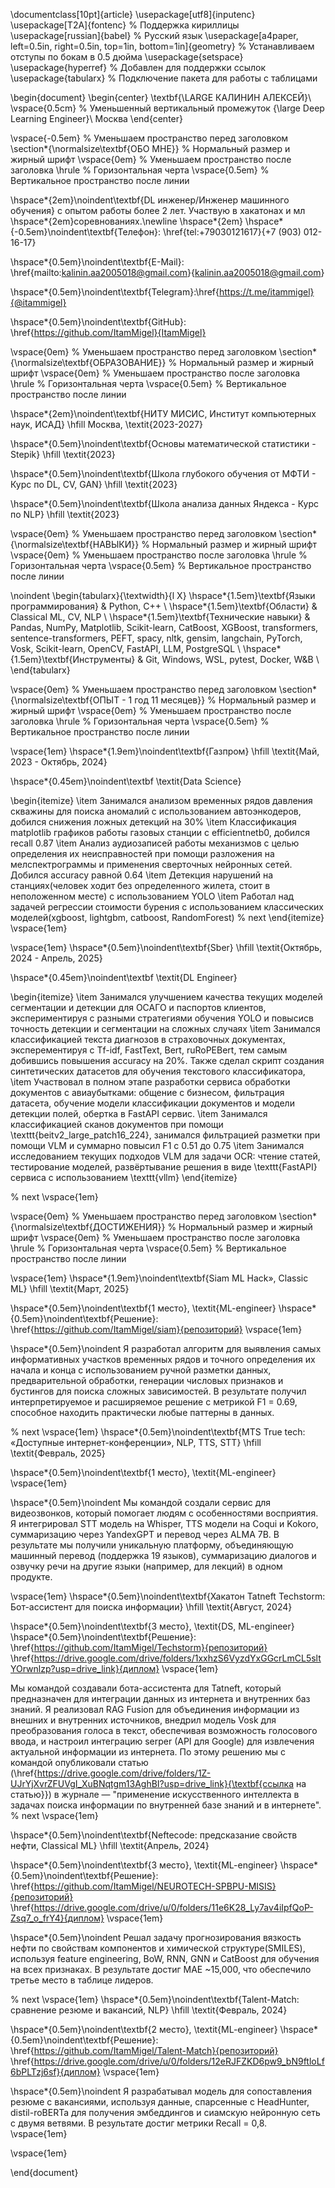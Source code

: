 \documentclass[10pt]{article}
\usepackage[utf8]{inputenc}
\usepackage[T2A]{fontenc} % Поддержка кириллицы
\usepackage[russian]{babel} % Русский язык
\usepackage[a4paper, left=0.5in, right=0.5in, top=1in, bottom=1in]{geometry} % Устанавливаем отступы по бокам в 0.5 дюйма
\usepackage{setspace} 
\usepackage{hyperref} % Добавлен для поддержки ссылок
\usepackage{tabularx} % Подключение пакета для работы с таблицами

\begin{document}
\begin{center}
\textbf{\LARGE КАЛИНИН АЛЕКСЕЙ}\\
\vspace{0.5cm} % Уменьшенный вертикальный промежуток
{\large Deep Learning Engineer}\\ 
Москва
\end{center}

\vspace{-0.5em} % Уменьшаем пространство перед заголовком
\section*{\normalsize\textbf{ОБО МНЕ}} % Нормальный размер и жирный шрифт
\vspace{0em} % Уменьшаем пространство после заголовка
\hrule % Горизонтальная черта
\vspace{0.5em} % Вертикальное пространство после линии

\hspace*{2em}\noindent\textbf{DL инженер/Инженер машинного обучения} с опытом работы более 2 лет. Участвую в хакатонах и мл \hspace*{2em}соревнованиях.\newline \hspace*{2em} 
\hspace*{-0.5em}\noindent\textbf{Телефон}: \href{tel:+79030121617}{+7 (903) 012-16-17}

\hspace*{0.5em}\noindent\textbf{E-Mail}: \href{mailto:kalinin.aa2005018@gmail.com}{kalinin.aa2005018@gmail.com}

\hspace*{0.5em}\noindent\textbf{Telegram}:\href{https://t.me/itammigel}{@itammigel}

\hspace*{0.5em}\noindent\textbf{GitHub}: \href{https://github.com/ItamMigel}{ItamMigel}

\vspace{0em} % Уменьшаем пространство перед заголовком
\section*{\normalsize\textbf{ОБРАЗОВАНИЕ}} % Нормальный размер и жирный шрифт
\vspace{0em} % Уменьшаем пространство после заголовка
\hrule % Горизонтальная черта
\vspace{0.5em} % Вертикальное пространство после линии

\hspace*{2em}\noindent\textbf{НИТУ МИСИС, Институт компьютерных наук, ИСАД} \hfill Москва, \textit{2023-2027}

\hspace*{0.5em}\noindent\textbf{Основы математической статистики - Stepik} \hfill \textit{2023}

\hspace*{0.5em}\noindent\textbf{Школа глубокого обучения от МФТИ - Курс по DL, CV, GAN} \hfill \textit{2023}

\hspace*{0.5em}\noindent\textbf{Школа анализа данных Яндекса - Курс по NLP} \hfill \textit{2023}


\vspace{0em} % Уменьшаем пространство перед заголовком
\section*{\normalsize\textbf{НАВЫКИ}} % Нормальный размер и жирный шрифт
\vspace{0em} % Уменьшаем пространство после заголовка
\hrule % Горизонтальная черта
\vspace{0.5em} % Вертикальное пространство после линии

\noindent
\begin{tabularx}{\textwidth}{l X}
\hspace*{1.5em}\textbf{Языки программирования} & Python, C++ \\
\hspace*{1.5em}\textbf{Области} & Classical ML, CV, NLP \\
\hspace*{1.5em}\textbf{Технические навыки} & Pandas, NumPy, Matplotlib, Scikit-learn, CatBoost, XGBoost, transformers, sentence-transformers, PEFT, spacy, nltk, gensim, langchain, PyTorch, Vosk, Scikit-learn, OpenCV, FastAPI, LLM, PostgreSQL \\
\hspace*{1.5em}\textbf{Инструменты} & Git, Windows, WSL, pytest, Docker, W\&B \\
\end{tabularx}

\vspace{0em} % Уменьшаем пространство перед заголовком
\section*{\normalsize\textbf{ОПЫТ - 1 год 11 месяцев}} % Нормальный размер и жирный шрифт
\vspace{0em} % Уменьшаем пространство после заголовка
\hrule % Горизонтальная черта
\vspace{0.5em} % Вертикальное пространство после линии

\vspace{1em}
\hspace*{1.9em}\noindent\textbf{Газпром} \hfill \textit{Май, 2023 - Октябрь, 2024} 

\hspace*{0.45em}\noindent\textbf \textit{Data Science}

\begin{itemize}
\item Занимался анализом временных рядов давления скважины для поиска аномалий с использованием автоэнкодеров, добился снижения ложных детекций на 30%
\item Классификация matplotlib графиков работы газовых станции с efficientnetb0, добился recall 0.87
\item Анализ аудиозаписей работы механизмов с целью определения их неисправностей при помощи разложения на мелспектрограммы и применения сверточных нейронных сетей. Добился accuracy равной 0.64
\item Детекция нарушений на станциях(человек ходит без определенного жилета, стоит в неположенном месте) с использованием YOLO
\item Работал над задачей регрессии стоимости бурения с использованием классических моделей(xgboost, lightgbm, catboost, RandomForest)
% next
\end{itemize}
\vspace{1em}

\vspace{1em}
\hspace*{0.5em}\noindent\textbf{Sber} \hfill \textit{Октябрь, 2024 - Апрель, 2025} 

\hspace*{0.45em}\noindent\textbf \textit{DL Engineer}

\begin{itemize}
\item Занимался улучшением качества текущих моделей сегментации и детекции для ОСАГО и паспортов клиентов, экспериментируя с разными стратегиями обучения YOLO и повысисв точность детекции и сегментации на сложных случаях
\item Занимался классификацией текста диагнозов в страховочных документах, эксперементируя с Tf-idf, FastText, Bert, ruRoPEBert, тем самым добившись повышения accuracy на 20\%. Также сделал скрипт создания синтетических датасетов для обучения текстового классификатора, 
\item Участвовал в полном этапе разработки сервиса обработки документов с авиаубытками: общение с бизнесом, фильтрация датасета, обучение модели классификации документов и модели детекции полей, обертка в FastAPI сервис.
\item Занимался классификацией сканов документов при помощи \texttt{beitv2\_large\_patch16\_224}, занимался фильтрацией разметки при помощи VLM и суммарно повысил F1 с 0.51 до 0.75
\item Занимался исследованием текущих подходов VLM для задачи OCR: чтение статей, тестирование моделей, развёртывание решения в виде \texttt{FastAPI} сервиса с использованием \texttt{vllm}
\end{itemize}


% next
\vspace{1em}

\vspace{0em} % Уменьшаем пространство перед заголовком
\section*{\normalsize\textbf{ДОСТИЖЕНИЯ}} % Нормальный размер и жирный шрифт
\vspace{0em} % Уменьшаем пространство после заголовка
\hrule % Горизонтальная черта
\vspace{0.5em} % Вертикальное пространство после линии

\vspace{1em}
\hspace*{1.9em}\noindent\textbf{Siam ML Hack», Classic ML} \hfill \textit{Март, 2025} 

\hspace*{0.5em}\noindent\textbf{1 место}, \textit{ML-engineer}
\hspace*{0.5em}\noindent\textbf{Решение}: \href{https://github.com/ItamMigel/siam}{репозиторий} 
\vspace{1em}

\hspace*{0.5em}\noindent  Я разработал алгоритм для выявления самых информативных участков временных рядов и точного определения их начала и конца с использованием ручной разметки данных, предварительной обработки, генерации числовых признаков и бустингов для поиска сложных зависимостей. В результате получил интерпретируемое и расширяемое решение с метрикой F1 = 0.69, способное находить практически любые паттерны в данных.

% next
\vspace{1em}
\hspace*{0.5em}\noindent\textbf{MTS True tech: «Доступные  интернет-конференции», NLP, TTS, STT} \hfill \textit{Февраль, 2025} 

\hspace*{0.5em}\noindent\textbf{1 место}, \textit{ML-engineer}
\vspace{1em}

\hspace*{0.5em}\noindent  Мы командой создали сервис для видеозвонков, который помогает людям с особенностями восприятия. Я интегрировал STT модель на Whisper, TTS модели на Coqui и Kokoro, суммаризацию через YandexGPT и перевод через ALMA 7B. В результате мы получили уникальную платформу, объединяющую машинный перевод (поддержка 19 языков), суммаризацию диалогов и озвучку речи на другие языки (например, для лекций) в одном продукте.

\vspace{1em}
\hspace*{0.5em}\noindent\textbf{Хакатон Tatneft Techstorm: Бот-ассистент для поиска информации} \hfill \textit{Август, 2024} 

\hspace*{0.5em}\noindent\textbf{3 место}, \textit{DS, ML-engineer}
\hspace*{0.5em}\noindent\textbf{Решение}: \href{https://github.com/ItamMigel/Techstorm}{репозиторий} \href{https://drive.google.com/drive/folders/1xxhzS6VyzdYxGGcrLmCL5sltYOrwnlzp?usp=drive_link}{диплом}
\vspace{1em}

Мы командой создавали бота-ассистента для Tatneft, который предназначен для интеграции данных из интернета и внутренних баз знаний. Я реализовал RAG Fusion для объединения информации из внешних и внутренних источников, внедрил модель Vosk для преобразования голоса в текст, обеспечивая возможность голосового ввода, и настроил интеграцию serper (API для Google) для извлечения актуальной информации из интернета.
По этому решению мы с командой опубликовали статью (\href{https://drive.google.com/drive/folders/1Z-UJrYjXvrZFUVgI_XuBNqtgm13AghBI?usp=drive_link}{\textbf{ссылка на статью}}) в журнале — "применение искусственного интеллекта в задачах поиска информации по внутренней базе знаний и в интернете".
% next
\vspace{1em}

\hspace*{0.5em}\noindent\textbf{Neftecode: предсказание свойств нефти, Classical ML} \hfill \textit{Апрель, 2024} 

\hspace*{0.5em}\noindent\textbf{3 место}, \textit{ML-engineer}
\hspace*{0.5em}\noindent\textbf{Решение}: \href{https://github.com/ItamMigel/NEUROTECH-SPBPU-MISIS}{репозиторий} \href{https://drive.google.com/drive/u/0/folders/11e6K28_Ly7av4iIpfQoP-Zsq7_o_frY4}{диплом}
\vspace{1em}

\hspace*{0.5em}\noindent Решал задачу прогнозирования вязкость нефти по свойствам компонентов и химической структуре(SMILES), используя feature engineering, BoW, RNN, GNN и CatBoost для обучения на всех признаках. В результате достиг MAE ~15,000, что обеспечило третье место в таблице лидеров.


% next
\vspace{1em}
\hspace*{0.5em}\noindent\textbf{Talent-Match: сравнение резюме и вакансий, NLP} \hfill \textit{Февраль, 2024} 

\hspace*{0.5em}\noindent\textbf{2 место}, \textit{ML-engineer}
\hspace*{0.5em}\noindent\textbf{Решение}: \href{https://github.com/ItamMigel/Talent-Match}{репозиторий} \href{https://drive.google.com/drive/u/0/folders/12eRJFZKD6pw9_bN9ftloLf6bPLTzj6sf}{диплом}
\vspace{1em}

\hspace*{0.5em}\noindent Я разрабатывал модель для сопоставления резюме с вакансиями, используя данные, спарсенные с HeadHunter, distil-roBERTa для получения эмбеддингов и сиамскую нейронную сеть с двумя ветвями. В результате достиг метрики Recall = 0,8.
\vspace{1em}




\vspace{1em}




\end{document}

